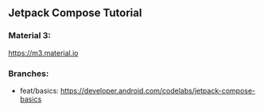 ## Jetpack Compose Tutorial

### Material 3:
https://m3.material.io

### Branches:
- feat/basics: https://developer.android.com/codelabs/jetpack-compose-basics
